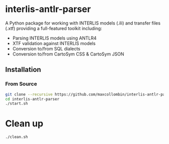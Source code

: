 # interlis-antlr-parser

A Python package for working with INTERLIS models (.ili) and transfer files (.xtf) providing a full-featured toolkit including:

- Parsing INTERLIS models using ANTLR4
- XTF validation against INTERLIS models
- Conversion to/from SQL dialects
- Conversion to/from CartoSym CSS & CartoSym JSON

## Installation

### From Source

```sh
git clone --recursive https://github.com/maxcollombin/interlis-antlr-parser.git
cd interlis-antlr-parser
./start.sh
```

# Clean up
```sh
./clean.sh
```
